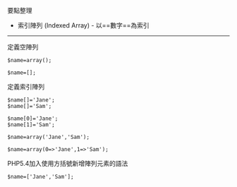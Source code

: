 要點整理
-  索引陣列 (Indexed Array) - 以==數字==為索引

---

定義空陣列
```
$name=array();
```

```
$name=[];
```

定義索引陣列
```
$name[]='Jane';
$name[]='Sam';
```

```
$name[0]='Jane';
$name[1]='Sam';
```

```
$name=array('Jane','Sam');
```

```
$name=array(0=>'Jane',1=>'Sam');
```

PHP5.4加入使用方括號新增陣列元素的語法
```
$name=['Jane','Sam'];
```